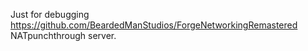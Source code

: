 Just for debugging https://github.com/BeardedManStudios/ForgeNetworkingRemastered NATpunchthrough server.
